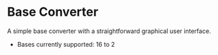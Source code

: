 # Base Converter

A simple base converter with a straightforward graphical user interface.

+ Bases currently supported: 16 to 2 
